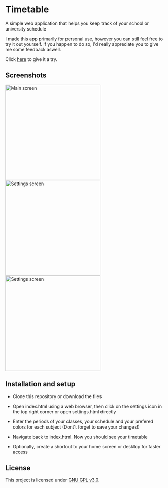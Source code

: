 # Timetable
A simple web application that helps you keep track of your school or university schedule

I made this app primarily for personal use, however you can still feel free to try it out yourself. If you happen to do so, I'd really appreciate you to give me some feedback aswell.

Click [here](https://rahmsauce.github.io/Timetable) to give it a try.



## Screenshots
<img src="https://user-images.githubusercontent.com/53840228/67162595-a232de80-f365-11e9-9730-5c5fa3b532ec.png" alt="Main screen" width="300"/> <img src="https://user-images.githubusercontent.com/53840228/67162597-a232de80-f365-11e9-9e7f-a399ca9c0022.png" alt="Settings screen" width="300"/> <img src="https://user-images.githubusercontent.com/53840228/67162596-a232de80-f365-11e9-8631-4cec3ee22bc2.png" alt="Settings screen" width="300"/>



## Installation and setup
- Clone this repository or download the files

- Open index.html using a web browser, then click on the settings icon in the top right corner or open settings.html directly

- Enter the periods of your classes, your schedule and your prefered colors for each subject (Dont't forget to save your changes!)

- Navigate back to index.html. Now you should see your timetable
 
- Optionally, create a shortcut to your home screen or desktop for faster access



## License
This project is licensed under [GNU GPL v3.0](LICENSE).
